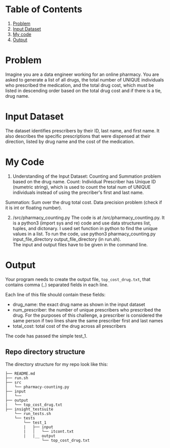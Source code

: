 # Table of Contents
1. [Problem](README.md#problem)
2. [Input Dataset](README.md#input-dataset)
3. [My code](README.md#My-code)
4. [Output](README.md#output)



# Problem

Imagine you are a data engineer working for an online pharmacy. You are asked to generate a list of all drugs, the total number of UNIQUE individuals who prescribed the medication, and the total drug cost, which must be listed in descending order based on the total drug cost and if there is a tie, drug name. 

# Input Dataset
The dataset identifies prescribers by their ID, last name, and first name.  It also describes the specific prescriptions that were dispensed at their direction, listed by drug name and the cost of the medication. 

# My Code
1) Understanding of the Input Dataset:
Counting and Summation problem based on the drug name. 
Count: Individual Prescriber has Unique ID (numetric string), which is used to count the total num of UNIQUE individuals instead of using the precriber's first and last name. 

Summation: Sum over the drug total cost. Data precision problem (check if it is int or floating number). 

2) /src/pharmacy_counting.py
The code is at /src/pharmacy_counting.py. It is a python3 (import sys and re) code and use data structures list, tuples, and dictonary. I used set function in python to find the unique values in a list. 
To run the code, use python3 pharmacy_counting.py input_file_directory output_file_directory (in run.sh).  
The input and output files have to be given in the command line. 


# Output 

Your program needs to create the output file, `top_cost_drug.txt`, that contains comma (`,`) separated fields in each line.

Each line of this file should contain these fields:
* drug_name: the exact drug name as shown in the input dataset
* num_prescriber: the number of unique prescribers who prescribed the drug. For the purposes of this challenge, a prescriber is considered the same person if two lines share the same prescriber first and last names
* total_cost: total cost of the drug across all prescribers

The code has passed the simple test_1. 


## Repo directory structure

The directory structure for my repo look like this:

    ├── README.md 
    ├── run.sh
    ├── src
    │   └── pharmacy-counting.py
    ├── input
    │   └── 
    ├── output
    |   └── top_cost_drug.txt
    ├── insight_testsuite
        └── run_tests.sh
        └── tests
            └── test_1
            |   ├── input
            |   │   └── itcont.txt
            |   |__ output
                    └── top_cost_drug.txt
          
